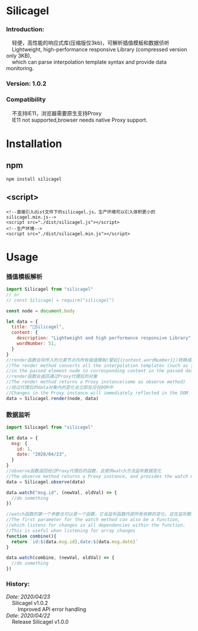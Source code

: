 # Silicagel
### Introduction: 
&nbsp;&nbsp;&nbsp;&nbsp;轻便，高性能的响应式库(压缩版仅3kb)，可解析插值模板和数据侦听  
&nbsp;&nbsp;&nbsp;&nbsp;Lightweight, high-performance responsive Library (compressed version only 3KB),  
&nbsp;&nbsp;&nbsp;&nbsp;which can parse interpolation template syntax and provide data monitoring.
### Version: 1.0.2  
### Compatibility
&nbsp;&nbsp;&nbsp;&nbsp;不支持IE11，浏览器需要原生支持Proxy  
&nbsp;&nbsp;&nbsp;&nbsp;IE11 not supported,browser needs native Proxy support.
# Installation
## npm
```
npm install silicagel
```
## \<script\>
```
<!--直接引入dist文件下的silicagel.js，生产环境可以引入体积更小的silicagel.min.js-->
<script src="./dist/silicagel.js"></script>
<!--生产环境-->
<script src="./dist/silicagel.min.js"></script>
```
# Usage
### 插值模板解析
```js
import Silicagel from "silicagel"
// or 
// const Silicagel = require("silicagel")

const node = document.body

let data = {
  title: "🌸Silicagel",
  content: {
    description: "Lightweight and high performance responsive Library",
    wordNumber: 51,
  }
}
//render函数会将传入的元素节点内所有插值模板(譬如{{content.wordNumber}})转换成data中的数据
//The render method converts all the interpolation templates (such as {{content. Wordnumber}})
//in the passed element node to corresponding content in the passed data
//render函数会返回通过Proxy代理后的对象
//The render method returns a Proxy instance(same as observe method)
//经过代理后的data对象内的变化会立即反应在DOM中
//Changes in the Proxy instance will immediately reflected in the DOM
data = Silicagel.render(node, data)
```
### 数据监听
```js
import Silicagel from "silicagel"

let data = {
  msg: {
    id: 1,
    date: "2020/04/23",
  }
}
//observe函数返回经过Proxy代理后的函数，且提供watch方法监听数据变化
//The observe method returns a Proxy instance, and provides the watch method to listen for data changes
data = Silicagel.observe(data)

data.watch("msg.id", (newVal, oldVal) => {
  //do something
})

//watch函数的第一个参数也可以是一个函数，它会监听函数内部所有依赖的变化。这在监听数组变化时很有用
//The first parameter for the watch method can also be a function, 
//which listens for changes in all dependencies within the function.
//This is useful when listening for array changes
function combine(){
  return `id:${data.msg.id},date:${data.msg.date}`
}

data.watch(combine, (newVal, oldVal) => {
  //do something
})

```


### History:  
_Date: 2020/04/23_  
&nbsp;&nbsp;&nbsp;&nbsp;Silicagel v1.0.2  
&nbsp;&nbsp;&nbsp;&nbsp;&nbsp;&nbsp;&nbsp;&nbsp;Improved API error handling  
_Date: 2020/04/22_  
&nbsp;&nbsp;&nbsp;&nbsp;Release Silicagel v1.0.0